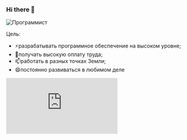 ### Hi there 👋

![Программист](https://alexeyzelenko.github.io/alexeyzelenko/images/programmist.jpg)

Цель:
- ⚡разрабатывать программное обеспечение на высоком уровне;
- 🌱получать высокую оплату труда;
- 📫работать в разных точках Земли;
- 😄постоянно развиваться в любимом деле

![My skills](https://alexeyzelenko.github.io/alexeyzelenko/index.html)
